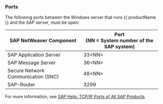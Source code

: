 
### Ports

The following ports between the Windows server that runs {{ productName }} and the SAP server, must be open:

| SAP NetWeaver Component | Port<br> (NN = System number of the SAP system) |
| ------------- |----------|
| SAP Application Server | 33<NN\> |
| SAP Message Server | 36<NN\> |
| Secure Network Communication (SNC)| 48<NN\> |
| SAP-Router | 3299 |

For more information, see [SAP Help: TCP/IP Ports of All SAP Products](https://help.sap.com/viewer/ports).
